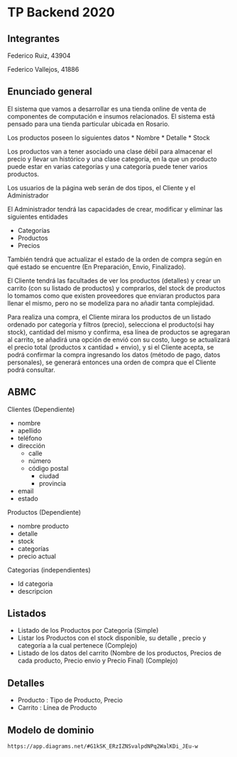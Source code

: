 # TP Backend 2020

## Integrantes

Federico Ruiz, 43904

Federico Vallejos, 41886

## Enunciado general

El sistema que vamos a desarrollar es una tienda online de venta de componentes de computación e insumos relacionados. El sistema está pensado para una tienda particular ubicada en Rosario. 

Los productos poseen lo siguientes datos
	* Nombre
	* Detalle
	* Stock

Los productos van a tener asociado una clase débil para almacenar el precio y llevar un histórico y una clase categoría, en la que un producto puede estar en varias categorías y una categoría puede tener varios productos.

Los usuarios de la página web serán de dos tipos, el Cliente y el Administrador

El Administrador tendrá las capacidades de crear, modificar y eliminar las siguientes entidades
 * Categorías
 * Productos
 * Precios
	
También tendrá que actualizar el estado de la orden de compra según en qué estado se encuentre (En Preparación, Envio, Finalizado).

El Cliente tendrá las facultades de ver los productos (detalles) y crear un carrito (con su listado de productos) y comprarlos, del stock de productos lo tomamos como que existen proveedores que enviaran productos para llenar el mismo, pero no se modeliza para no añadir tanta complejidad.

Para realiza una compra, el Cliente mirara los productos de un listado ordenado por categoría y filtros (precio), selecciona el producto(si hay stock), cantidad del mismo y confirma, esa línea de productos se agregaran al carrito, se añadirá una opción de envió con su costo, luego se actualizará el precio total (productos x cantidad + envio), y si el Cliente acepta, se podrá confirmar la compra ingresando los datos (método de pago, datos personales), se generará entonces una orden de compra que el Cliente podrá consultar.


## ABMC

Clientes (Dependiente)
 * nombre
 * apellido
 * teléfono
 * dirección
  	* calle
  	* número
  	* código postal
		* ciudad
		* provincia	
 * email
 * estado

Productos (Dependiente)
 * nombre producto
 * detalle
 * stock
 * categorías
 * precio actual

Categorias (independientes)

 * Id categoria
 * descripcion

## Listados

 * Listado de los Productos por Categoría (Simple)
 * Listar los Productos con el stock disponible, su detalle , precio y categoría a la cual pertenece (Complejo)
 * Listado de los datos del carrito (Nombre de los productos, Precios de cada producto, Precio envio y Precio Final) (Complejo)

## Detalles

 * Producto : Tipo de Producto, Precio
* Carrito : Línea de Producto 
	
## Modelo de dominio

	https://app.diagrams.net/#G1kSK_ERzIZNSvalpdNPq2WalKDi_JEu-w
	
[checklist]: ./checklist/README.md

